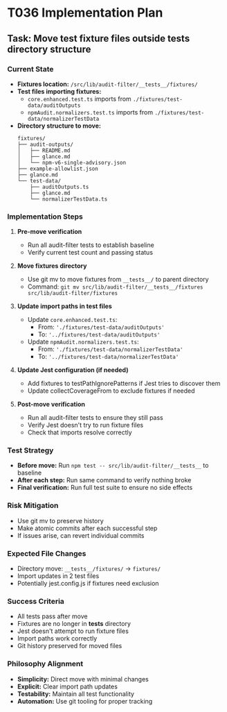 # T036 Implementation Plan

## Task: Move test fixture files outside **tests** directory structure

### Current State

- **Fixtures location:** `/src/lib/audit-filter/__tests__/fixtures/`
- **Test files importing fixtures:**
  - `core.enhanced.test.ts` imports from `./fixtures/test-data/auditOutputs`
  - `npmAudit.normalizers.test.ts` imports from `./fixtures/test-data/normalizerTestData`
- **Directory structure to move:**
  ```
  fixtures/
  ├── audit-outputs/
  │   ├── README.md
  │   ├── glance.md
  │   └── npm-v6-single-advisory.json
  ├── example-allowlist.json
  ├── glance.md
  └── test-data/
      ├── auditOutputs.ts
      ├── glance.md
      └── normalizerTestData.ts
  ```

### Implementation Steps

1. **Pre-move verification**

   - Run all audit-filter tests to establish baseline
   - Verify current test count and passing status

2. **Move fixtures directory**

   - Use git mv to move fixtures from `__tests__/` to parent directory
   - Command: `git mv src/lib/audit-filter/__tests__/fixtures src/lib/audit-filter/fixtures`

3. **Update import paths in test files**

   - Update `core.enhanced.test.ts`:
     - From: `'./fixtures/test-data/auditOutputs'`
     - To: `'../fixtures/test-data/auditOutputs'`
   - Update `npmAudit.normalizers.test.ts`:
     - From: `'./fixtures/test-data/normalizerTestData'`
     - To: `'../fixtures/test-data/normalizerTestData'`

4. **Update Jest configuration (if needed)**

   - Add fixtures to testPathIgnorePatterns if Jest tries to discover them
   - Update collectCoverageFrom to exclude fixtures if needed

5. **Post-move verification**
   - Run all audit-filter tests to ensure they still pass
   - Verify Jest doesn't try to run fixture files
   - Check that imports resolve correctly

### Test Strategy

- **Before move:** Run `npm test -- src/lib/audit-filter/__tests__` to baseline
- **After each step:** Run same command to verify nothing broke
- **Final verification:** Run full test suite to ensure no side effects

### Risk Mitigation

- Use git mv to preserve history
- Make atomic commits after each successful step
- If issues arise, can revert individual commits

### Expected File Changes

- Directory move: `__tests__/fixtures/` → `fixtures/`
- Import updates in 2 test files
- Potentially jest.config.js if fixtures need exclusion

### Success Criteria

- All tests pass after move
- Fixtures are no longer in **tests** directory
- Jest doesn't attempt to run fixture files
- Import paths work correctly
- Git history preserved for moved files

### Philosophy Alignment

- **Simplicity:** Direct move with minimal changes
- **Explicit:** Clear import path updates
- **Testability:** Maintain all test functionality
- **Automation:** Use git tooling for proper tracking
